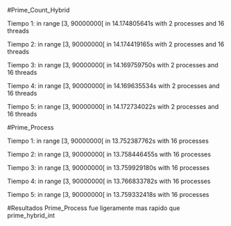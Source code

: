 #Prime_Count_Hybrid

Tiempo 1:
	in range [3, 90000000[ in 14.174805641s with 2 processes and 16 threads


Tiempo 2:
	in range [3, 90000000[ in 14.174419165s with 2 processes and 16 threads


Tiempo 3:
	in range [3, 90000000[ in 14.169759750s with 2 processes and 16 threads


Tiempo 4:
	in range [3, 90000000[ in 14.169635534s with 2 processes and 16 threads


Tiempo 5:
	in range [3, 90000000[ in 14.172734022s with 2 processes and 16 threads


#Prime_Process

Tiempo 1:
	in range [3, 90000000[ in 13.752387762s with 16 processes

Tiempo 2:
	in range [3, 90000000[ in 13.758446455s with 16 processes

Tiempo 3:
	in range [3, 90000000[ in 13.759929180s with 16 processes

Tiempo 4:
	in range [3, 90000000[ in 13.766833782s with 16 processes

Tiempo 5:
	in range [3, 90000000[ in 13.759332418s with 16 processes

#Resultados
Prime_Process fue ligeramente mas rapido que prime_hybrid_int
